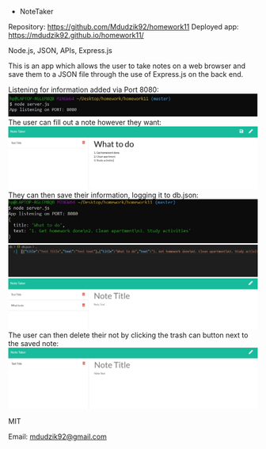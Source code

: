 * NoteTaker

<!-- Live link to deployed app -->
Repository: https://github.com/Mdudzik92/homework11
Deployed app:  https://mdudzik92.github.io/homework11/ 

<!-- Technologies used -->
Node.js, JSON, APIs, Express.js

<!-- Explanation of what the app is -->
This is an app which allows the user to take notes on a web browser and save them to a JSON file through the use of Express.js on the back end.

<!-- Screenshot -->
Listening for information added via Port 8080:
<img src="./port8080scsh.jpg">
The user can fill out a note however they want:
<img src="./Notetaker1.jpg">
They can then save their information, logging it to db.json:
<img src="./listeningport.jpg">
<img src="./dbjson.jpg">
<img src="./aftersave.jpg">
The user can then delete their not by clicking the trash can button next to the saved note:
<img src="./afterdelete.jpg">

<!-- License -->
MIT

<!-- Contact information -->
Email: mdudzik92@gmail.com